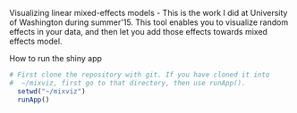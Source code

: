 
Visualizing linear mixed-effects models - This is the work I did at University of Washington during summer'15.
This tool enables you to visualize random effects in your data, and then let you add those effects towards mixed effects model.

How to run the shiny app 
```R
# First clone the repository with git. If you have cloned it into
#  ~/mixviz, first go to that directory, then use runApp().
  setwd("~/mixviz")
  runApp()
```  
  

